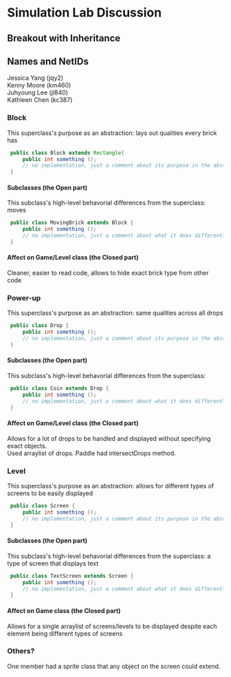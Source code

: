 # Simulation Lab Discussion

## Breakout with Inheritance

## Names and NetIDs
Jessica Yang (jqy2)  
Kenny Moore (km460)  
Juhyoung Lee (jl840)  
Kathleen Chen (kc387)

### Block

This superclass's purpose as an abstraction: lays out qualities every brick has
```java
 public class Block extends Rectangle{
     public int something ();
     // no implementation, just a comment about its purpose in the abstraction 
 }
```

#### Subclasses (the Open part)

This subclass's high-level behavorial differences from the superclass: moves
```java
 public class MovingBrick extends Block {
     public int something ();
     // no implementation, just a comment about what it does differently 
 }
```

#### Affect on Game/Level class (the Closed part)
Cleaner, easier to read code, allows to hide exact brick type from other code


### Power-up

This superclass's purpose as an abstraction: same qualities across all drops
```java
 public class Drop {
     public int something ();
     // no implementation, just a comment about its purpose in the abstraction 
 }
```

#### Subclasses (the Open part)

This subclass's high-level behavorial differences from the superclass:
```java
 public class Coin extends Drop {
     public int something ();
     // no implementation, just a comment about what it does differently 
 }
```

#### Affect on Game/Level class (the Closed part)
Allows for a lot of drops to be handled and displayed without specifying exact objects.   
Used arraylist of drops. Paddle had intersectDrops method.


### Level

This superclass's purpose as an abstraction: allows for different types of screens to be easily displayed
```java
 public class Screen {
     public int something ();
     // no implementation, just a comment about its purpose in the abstraction 
 }
```

#### Subclasses (the Open part)

This subclass's high-level behavorial differences from the superclass: a type of screen that displays text
```java
 public class TextScreen extends Screen {
     public int something ();
     // no implementation, just a comment about what it does differently 
 }
```

#### Affect on Game class (the Closed part)
Allows for a single arraylist of screens/levels to be displayed despite each element being different types of screens 


### Others?
One member had a sprite class that any object on the screen could extend.
